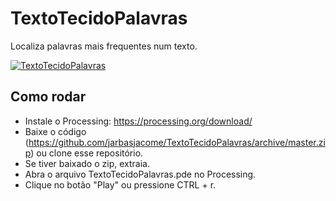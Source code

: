 # TextoTecidoPalavras
Localiza palavras mais frequentes num texto.

[![TextoTecidoPalavras](http://img.youtube.com/vi/t1SRuC2Z5U8/0.jpg)](https://www.youtube.com/watch?v=t1SRuC2Z5U8 "TextoTecidoPalavras")

## Como rodar
- Instale o Processing: https://processing.org/download/
- Baixe o código (https://github.com/jarbasjacome/TextoTecidoPalavras/archive/master.zip) ou clone esse repositório.
- Se tiver baixado o zip, extraia.
- Abra o arquivo TextoTecidoPalavras.pde no Processing.
- Clique no botão "Play" ou pressione CTRL + r.
